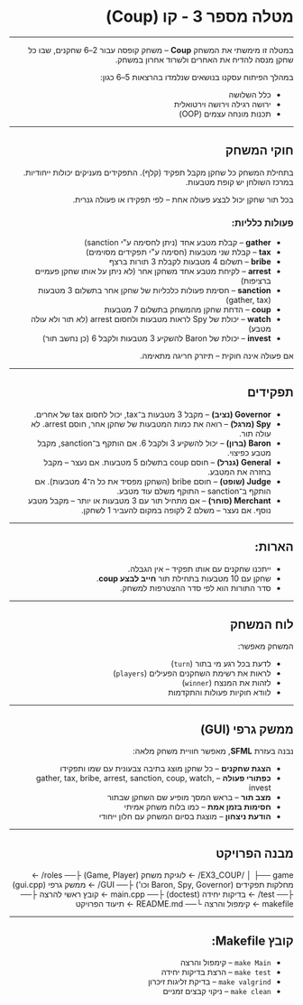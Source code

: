 <div dir="rtl" lang="he">

# מטלה מספר 3 - קו (Coup)

---

במטלה זו מימשתי את המשחק **Coup** – משחק קופסה עבור 2–6 שחקנים, שבו כל שחקן מנסה להדיח את האחרים ולשרוד אחרון במשחק.

במהלך הפיתוח עסקנו בנושאים שנלמדו בהרצאות 5–6 כגון:
- כלל השלושה
- ירושה רגילה וירושה וירטואלית
- תכנות מונחה עצמים (OOP)

---

## חוקי המשחק

בתחילת המשחק כל שחקן מקבל תפקיד (קלף). התפקידים מעניקים יכולות ייחודיות. במרכז השולחן יש קופת מטבעות.

בכל תור שחקן יכול לבצע פעולה אחת – לפי תפקידו או פעולה גנרית.

### פעולות כלליות:
- **gather** – קבלת מטבע אחד (ניתן לחסימה ע"י sanction)
- **tax** – קבלת שני מטבעות (חסימה ע"י תפקידים מסוימים)
- **bribe** – תשלום 4 מטבעות לקבלת 3 תורות ברצף
- **arrest** – לקיחת מטבע אחד משחקן אחר (לא ניתן על אותו שחקן פעמיים ברציפות)
- **sanction** – חסימת פעולות כלכליות של שחקן אחר בתשלום 3 מטבעות (gather, tax)
- **coup** – הדחת שחקן מהמשחק בתשלום 7 מטבעות
- **watch** – יכולת של Spy לראות מטבעות ולחסום arrest (לא תור ולא עולה מטבע)
- **invest** – יכולת של Baron להשקיע 3 מטבעות ולקבל 6 (כן נחשב תור)

אם פעולה אינה חוקית – תיזרק חריגה מתאימה.

---

## תפקידים

- **Governor (נציב)** – מקבל 3 מטבעות ב־tax, יכול לחסום tax של אחרים.
- **Spy (מרגל)** – רואה את כמות המטבעות של שחקן אחר, חוסם arrest. לא עולה תור.
- **Baron (ברון)** – יכול להשקיע 3 ולקבל 6. אם הותקף ב־sanction, מקבל מטבע כפיצוי.
- **General (גנרל)** – חוסם coup בתשלום 5 מטבעות. אם נעצר – מקבל בחזרה את המטבע.
- **Judge (שופט)** – חוסם bribe (השחקן מפסיד את כל ה־4 מטבעות). אם הותקף ב־sanction – התוקף משלם עוד מטבע.
- **Merchant (סוחר)** – אם מתחיל תור עם 3 מטבעות או יותר – מקבל מטבע נוסף. אם נעצר – משלם 2 לקופה במקום להעביר 1 לשחקן.

---

## הארות:

- ייתכנו שחקנים עם אותו תפקיד – אין הגבלה.
- שחקן עם 10 מטבעות בתחילת תור **חייב לבצע coup**.
- סדר התורות הוא לפי סדר ההצטרפות למשחק.

---

## לוח המשחק

המשחק מאפשר:
- לדעת בכל רגע מי בתור (`turn`)
- לראות את רשימת השחקנים הפעילים (`players`)
- לזהות את המנצח (`winner`)
- לוודא חוקיות פעולות והתקדמות

---

## ממשק גרפי (GUI)

נבנה בעזרת **SFML**, מאפשר חוויית משחק מלאה:

- **הצגת שחקנים** – כל שחקן מוצג בתיבה צבעונית עם שמו ותפקידו
- **כפתורי פעולה** – gather, tax, bribe, arrest, sanction, coup, watch, invest
- **מצב תור** – בראש המסך מופיע שם השחקן שבתור
- **חסימות בזמן אמת** – כמו בלוח משחק אמיתי
- **הודעת ניצחון** – מוצגת בסיום המשחק עם חלון ייחודי

---

## מבנה הפרויקט

EX3_COUP/
│
├── game/ ← לוגיקת משחק (Game, Player)
├── roles/ ← מחלקות תפקידים (Baron, Spy, Governor וכו')
├── GUI/ ← ממשק גרפי (gui.cpp)
├── test/ ← בדיקות יחידה (doctest)
├── main.cpp ← קובץ ראשי להרצה
├── makefile ← קימפול והרצה
└── README.md ← תיעוד הפרויקט

---

## קובץ Makefile:

- `make Main` – קימפול והרצה
- `make test` – הרצת בדיקות יחידה
- `make valgrind` – בדיקת זליגות זיכרון
- `make clean` – ניקוי קבצים זמניים

</div>
